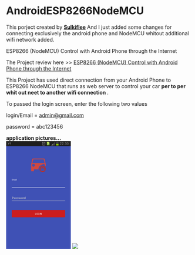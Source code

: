 # AndroidESP8266NodeMCU
This porject created by  **[Sulkiflee](https://github.com/Sulkiflee)**  And I just added some changes for connecting exclusively the android phone and NodeMCU whitout additional wifi network added.

ESP8266 (NodeMCU) Control with Android Phone through the Internet

The Project review here >> <a href="https://youtu.be/wNFVlT7Mq6Y" target="_blank">ESP8266 (NodeMCU) Control with Android Phone through the Internet</a>

This Project has used direct connection from your Android Phone to ESP8266 NodeMCU that runs as web server to control your car <b>per to per whit out neet to another wifi connection  </b>. 

To passed the login screen, enter the following two values

login/Email = admin@gmail.com

password = abc123456

**application pictures...**<br/>
<img src="Image/login.png" width="35%" />
<img src="images/panel.png" width="35%" />

